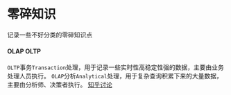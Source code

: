 # 零碎知识
记录一些不好分类的零碎知识点

#### OLAP OLTP
`OLTP`事务`Transaction`处理，用于记录一些实时性高稳定性强的数据，主要由业务处理人员执行。
`OLAP`分析`Analytical`处理，用于复杂查询积累下来的大量数据，主要由分析师、决策者执行。
[知乎讨论](https://www.zhihu.com/question/24110442)